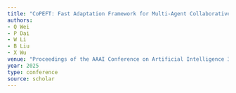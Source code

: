 ```yaml
---
title: "CoPEFT: Fast Adaptation Framework for Multi-Agent Collaborative Perception with Parameter-Efficient Fine-Tuning"
authors:
- Q Wei
- P Dai
- W Li
- B Liu
- X Wu
venue: "Proceedings of the AAAI Conference on Artificial Intelligence 39 (22), 23351 …, 2025"
year: 2025
type: conference
source: scholar
---
```

